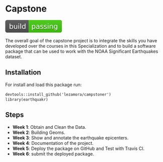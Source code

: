 # Capstone


[![Build Status](https://raw.githubusercontent.com/kikosikera/kikosikera.github.io/856f1d414b7057672b78ddc141cb79c30bab6ece/travis-ci.org/badge/BRPack.svg)](https://kikosikera.github.io/travis-ci.org/)

The overall goal of the capstone project is to integrate the skills you have developed over the courses in this Specialization and to build a software package that can be used to work with the NOAA Significant Earthquakes dataset.

## Installation
For install and load this package run:

```
devtools::install_github('lezamora/campstoner')
library(earthquakr)
```

## Steps
* **Week 1**: Obtain and Clean the Data.
* **Week 2**: Building Geoms.
* **Week 3**: Show and annotate the earthquake epicenters.
* **Week 4**: Documentation of the project.
* **Week 5**: Deploy the package on GitHub and Test with Travis CI.
* **Week 6**: submit the deployed package.
